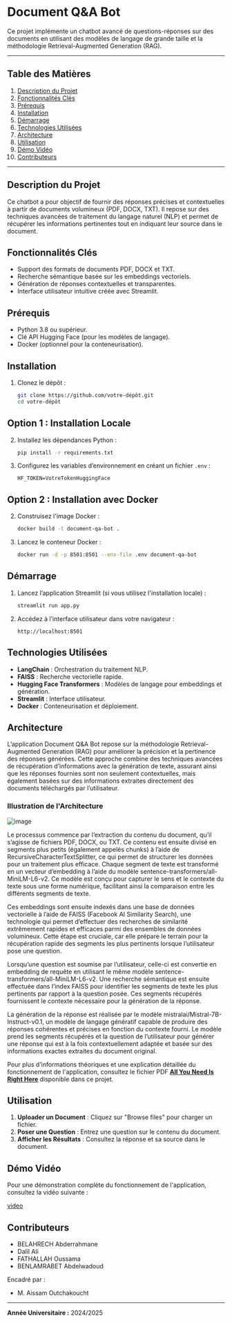 # Document Q&A Bot

Ce projet implémente un chatbot avancé de questions-réponses sur des documents en utilisant des modèles de langage de grande taille et la méthodologie Retrieval-Augmented Generation (RAG).

---

## Table des Matières
1. [Description du Projet](#description-du-projet)
2. [Fonctionnalités Clés](#fonctionnalités-clés)
3. [Prérequis](#prérequis)
4. [Installation](#installation)
5. [Démarrage](#démarrage)
6. [Technologies Utilisées](#technologies-utilisées)
7. [Architecture](#architecture)
8. [Utilisation](#utilisation)
9. [Démo Vidéo](#démo-vidéo)
10. [Contributeurs](#contributeurs)

---

## Description du Projet
Ce chatbot a pour objectif de fournir des réponses précises et contextuelles à partir de documents volumineux (PDF, DOCX, TXT). Il repose sur des techniques avancées de traitement du langage naturel (NLP) et permet de récupérer les informations pertinentes tout en indiquant leur source dans le document.

## Fonctionnalités Clés
- Support des formats de documents PDF, DOCX et TXT.
- Recherche sémantique basée sur les embeddings vectoriels.
- Génération de réponses contextuelles et transparentes.
- Interface utilisateur intuitive créée avec Streamlit.

## Prérequis
- Python 3.8 ou supérieur.
- Clé API Hugging Face (pour les modèles de langage).
- Docker (optionnel pour la conteneurisation).

## Installation

1. Clonez le dépôt :
   ```bash
   git clone https://github.com/votre-dépôt.git
   cd votre-dépôt
   ```

## Option 1 : Installation Locale

2. Installez les dépendances Python :
   ```bash
   pip install -r requirements.txt
   ```

3. Configurez les variables d’environnement en créant un fichier `.env` :
   ```env
   HF_TOKEN=VotreTokenHuggingFace
   ```

## Option 2 : Installation avec Docker

2. Construisez l'image Docker :
   ```bash
   docker build -t document-qa-bot .
   ```

3. Lancez le conteneur Docker :
   ```bash
   docker run -d -p 8501:8501 --env-file .env document-qa-bot
   ```

## Démarrage

1. Lancez l’application Streamlit (si vous utilisez l'installation locale) :
   ```bash
   streamlit run app.py
   ```

2. Accédez à l’interface utilisateur dans votre navigateur :
   ```
   http://localhost:8501
   ```


## Technologies Utilisées

- **LangChain** : Orchestration du traitement NLP.
- **FAISS** : Recherche vectorielle rapide.
- **Hugging Face Transformers** : Modèles de langage pour embeddings et génération.
- **Streamlit** : Interface utilisateur.
- **Docker** : Conteneurisation et déploiement.

## Architecture
L’application Document Q&A Bot repose sur la méthodologie Retrieval-Augmented Generation (RAG) pour améliorer la précision et la pertinence des réponses générées. Cette approche combine des techniques avancées de récupération d’informations avec la génération de texte, assurant ainsi que les réponses fournies sont non seulement contextuelles, mais également basées sur des informations extraites directement des documents téléchargés par l’utilisateur.

### Illustration de l'Architecture

![image](https://github.com/user-attachments/assets/9e7a2595-398a-4f57-bada-360e8eed5862)


Le processus commence par l’extraction du contenu du document, qu’il s’agisse de fichiers PDF, DOCX, ou TXT. Ce contenu est ensuite divisé en segments plus petits (également appelés chunks) à l’aide de RecursiveCharacterTextSplitter, ce qui permet de structurer les données pour un traitement plus efficace. Chaque segment de texte est transformé en un vecteur d’embedding à l’aide du modèle sentence-transformers/all-MiniLM-L6-v2. Ce modèle est conçu pour capturer le sens et le contexte du texte sous une forme numérique, facilitant ainsi la comparaison entre les différents segments de texte.

Ces embeddings sont ensuite indexés dans une base de données vectorielle à l’aide de FAISS (Facebook AI Similarity Search), une technologie qui permet d’effectuer des recherches de similarité extrêmement rapides et efficaces parmi des ensembles de données volumineux. Cette étape est cruciale, car elle prépare le terrain pour la récupération rapide des segments les plus pertinents lorsque l’utilisateur pose une question.

Lorsqu’une question est soumise par l’utilisateur, celle-ci est convertie en embedding de requête en utilisant le même modèle sentence-transformers/all-MiniLM-L6-v2. Une recherche sémantique est ensuite effectuée dans l’index FAISS pour identifier les segments de texte les plus pertinents par rapport à la question posée. Ces segments récupérés fournissent le contexte nécessaire pour la génération de la réponse.

La génération de la réponse est réalisée par le modèle mistralai/Mistral-7B-Instruct-v0.1, un modèle de langage génératif capable de produire des réponses cohérentes et précises en fonction du contexte fourni. Le modèle prend les segments récupérés et la question de l’utilisateur pour générer une réponse qui est à la fois contextuellement adaptée et basée sur des informations exactes extraites du document original.

Pour plus d’informations théoriques et une explication détaillée du fonctionnement de l'application, consultez le fichier PDF **[All You Need Is Right Here](All_You_Need_Is_Right_Here.pdf)** disponible dans ce projet.

## Utilisation
1. **Uploader un Document** : Cliquez sur "Browse files" pour charger un fichier.
2. **Poser une Question** : Entrez une question sur le contenu du document.
3. **Afficher les Résultats** : Consultez la réponse et sa source dans le document.

## Démo Vidéo
Pour une démonstration complète du fonctionnement de l'application, consultez la vidéo suivante :


[video](https://github.com/user-attachments/assets/3f5b2fad-a74d-4d72-86c2-70b1b54b655a)


## Contributeurs
- BELAHRECH Abderrahmane
- Dalil Ali
- FATHALLAH Oussama
- BENLAMRABET Abdelwadoud

Encadré par :
- M. Aissam Outchakoucht

---

**Année Universitaire :** 2024/2025


